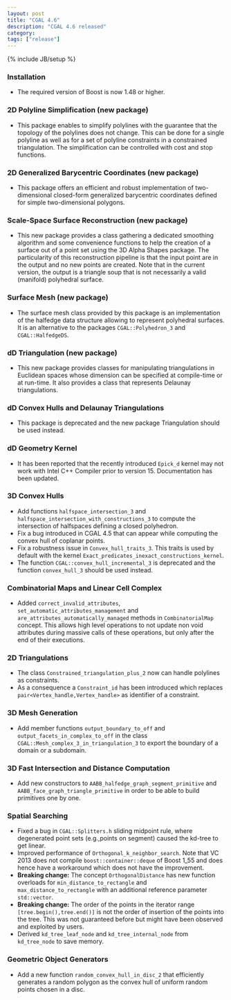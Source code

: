 ```yaml
---
layout: post
title: "CGAL 4.6"
description: "CGAL 4.6 released"
category:
tags: ["release"]
---
```

{% include JB/setup %}


  <h3>Installation</h3>
  <ul>
    <li>The required version of Boost is now 1.48 or higher.</li>
  </ul>
<!-- New packages -->
  <h3>2D Polyline Simplification (new package)</h3>
  <ul>
    <li>This package enables to simplify polylines with the guarantee
        that the topology of the polylines does not change. This can be
        done for a single polyline as well as for a set of polyline
        constraints in a constrained triangulation. The simplification
        can be controlled with cost and stop functions.</li>
  </ul>

  <h3>2D Generalized Barycentric Coordinates (new package)</h3>
  <ul>
    <li>This package offers an efficient and robust implementation of
        two-dimensional closed-form generalized barycentric coordinates
        defined for simple two-dimensional polygons.</li>
  </ul>

  <h3>Scale-Space Surface Reconstruction (new package)</h3>
  <ul>
    <li>This new package provides a class gathering a dedicated smoothing
        algorithm and some convenience functions to help the creation of
        a surface out of a point set using the 3D Alpha Shapes package.
        The particularity of this reconstruction pipeline is that the
        input point are in the output and no new points are created.
        Note that in the current version, the output is a triangle soup
        that is not necessarily a valid (manifold) polyhedral surface.
    </li>
  </ul>

  <h3>Surface Mesh (new package)</h3>
  <ul>
    <li>The surface mesh class provided by this package is an implementation
        of the halfedge data structure allowing to represent polyhedral surfaces.
        It is an alternative to the packages <code>CGAL::Polyhedron_3</code>
        and <code>CGAL::HalfedgeDS</code>. </li>
  </ul>

  <h3>dD Triangulation (new package)</h3>
  <ul>
    <li>This new package provides classes for manipulating triangulations
        in Euclidean spaces whose dimension can be specified at
        compile-time or at run-time. It also provides a class that
        represents Delaunay triangulations.</li>
  </ul>

<!-- Major and breaking changes -->
  <h3>dD Convex Hulls and Delaunay Triangulations</h3>
  <ul>
    <li>This package is deprecated and the new package Triangulation should be used instead.</li>
  </ul>
<!-- Arithmetic and Algebra -->
<!-- Combinatorial Algorithms -->
<!-- Geometry Kernels -->
  <h3>dD Geometry Kernel</h3>
  <ul>
    <li> It has been reported that the recently introduced <code>Epick_d</code>
      kernel may not work with Intel C++ Compiler prior to version 15. 
      Documentation has been updated.</li>
  </ul>
<!-- Convex Hull Algorithms -->
  <h3>3D Convex Hulls</h3>
  <ul>
    <li>Add functions <code>halfspace_intersection_3</code> and
        <code>halfspace_intersection_with_constructions_3</code> to compute
        the intersection of halfspaces defining a closed polyhedron.</li>
    <li>Fix a bug introduced in CGAL 4.5 that can appear while computing
        the convex hull of coplanar points.</li>
    <li>Fix a robustness issue in <code>Convex_hull_traits_3</code>.
        This traits is used by default with the kernel
        <code>Exact_predicates_inexact_constructions_kernel</code>.</li>
    <li>The function <code>CGAL::convex_hull_incremental_3</code> is deprecated and
        the function <code>convex_hull_3</code> should be used instead.</li>
  </ul>
<!-- Polygons -->
<!-- Cell Complexes and Polyhedra -->
  <h3>Combinatorial Maps and Linear Cell Complex</h3>
  <ul>
    <li>Added <code>correct_invalid_attributes</code>,
      <code>set_automatic_attributes_management</code> and
      <code>are_attributes_automatically_managed</code> methods in 
      <code>CombinatorialMap</code> concept. This allows high level
      operations to not update non void attributes during massive calls
      of these operations, but only after the end of their executions.
    </li>
  </ul>
<!-- Arrangements -->
<!-- Triangulations and Delaunay Triangulations -->
 <h3>2D Triangulations</h3>
  <ul>
    <li>The class <code>Constrained_triangulation_plus_2</code> now
        can handle polylines as constraints.</li>
    <li>As a consequence a <code>Constraint_id</code> has been introduced
        which replaces <code>pair&lt;Vertex_handle,Vertex_handle&gt;</code> as
        identifier of a constraint.
  </ul>
<!-- Voronoi Diagrams -->
<!-- Mesh Generation -->
  <h3>3D Mesh Generation</h3>
  <ul>
    <li>Add member functions <code>output_boundary_to_off</code> and
        <code>output_facets_in_complex_to_off</code>
        in the class <code>CGAL::Mesh_complex_3_in_triangulation_3</code>
        to export the boundary of a domain or a subdomain.</li>
  </ul>
<!-- Geometry Processing -->
<!-- Spatial Searching and Sorting -->
  <h3>3D Fast Intersection and Distance Computation</h3>
  <ul>
    <li>Add new constructors
    to <code>AABB_halfedge_graph_segment_primitive</code> and
    <code>AABB_face_graph_triangle_primitive</code> in order to be able to
    build primitives one by one.</li>
  </ul>
  <h3>Spatial Searching</h3>
  <ul>
    <li>
      Fixed a bug in <code>CGAL::Splitters.h</code> sliding midpoint rule, 
      where degenerated point sets (e.g.,points on segment)
      caused the kd-tree to get linear.
    </li>
    <li>
      Improved performance of <code>Orthogonal_k_neighbor_search</code>.
      Note that VC 2013 does not
      compile <code>boost::container::deque</code> of Boost 1_55 and does
      hence have a workaround which does not have the improvement.
    </li>
    <li>
      <b>Breaking change:</b> The concept <code>OrthogonalDistance</code> has
      new function overloads for <code>min_distance_to_rectangle</code> and
      <code>max_distance_to_rectangle</code> with an additional reference 
      parameter <code>std::vector</code>.
    </li>
    <li>
      <b>Breaking change:</b> The order of the points in the iterator range 
      <code>[tree.begin(),tree.end()]</code> is not the order of 
      insertion of the points into the tree.  This was not guaranteed before
      but might have been observed and exploited by users.
    </li>
    <li>
      Derived <code>kd_tree_leaf_node</code>
      and <code>kd_tree_internal_node</code> from <code>kd_tree_node</code>
      to save memory.
    </li>
  </ul>
<!-- Geometric Optimization -->
<!-- Interpolation -->
<!-- Support Library -->
  <h3>Geometric Object Generators</h3>
  <ul>
    <li>Add a new function <code>random_convex_hull_in_disc_2</code> that
        efficiently generates a random polygon as the convex hull of
        uniform random points chosen in a disc.</li>
  </ul>
